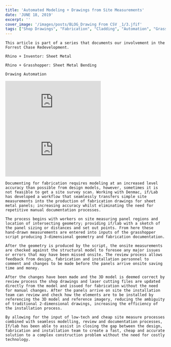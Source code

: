 ```yaml
---
title: 'Automated Modeling + Drawings from Site Measurements'
date: 'JUNE 18, 2019'
excerpt: ''
cover_image: '/images/posts/BLOG_Drawing From CSV _1/3.jfif'
tags: ["Shop Drawings", "Fabrication", "Cladding", "Automation", "Grasshopper", "Computational Design", "Rhino 3D"]
---
```


    This article is part of a series that documents our involvement in the Forrest Chase Redevelopment. 

    Rhino + Inventor: Sheet Metal

    Rhino + Grasshopper: Sheet Metal Bending 

    Drawing Automation


<div >
<iframe class="VideoMD"  src="https://www.youtube.com/embed/T2RXq6wl-XU" title="YouTube video player" frameborder="0" allow="accelerometer; autoplay; clipboard-write; encrypted-media; gyroscope; picture-in-picture" allowfullscreen></iframe>
    </div>


<div >
<iframe class="VideoMD" src="https://www.youtube.com/embed/C4z6iOMpgQE" title="YouTube video player" frameborder="0" allow="accelerometer; autoplay; clipboard-write; encrypted-media; gyroscope; picture-in-picture" allowfullscreen></iframe>
    </div>


    Documenting for fabrication requires modeling at an increased level accuracy than possible from design models, however, sometimes it is not feasible to get a site survey scan. Working with Denmac, if/Lab has developed a workflow that seamlessly transfers simple site measurements into the production of fabrication drawings for sheet metal panels; increasing accuracy whilst eliminating the need for repetitive manual documentation processes.  

    The process begins with workers on site measuring panel regions and location of intersecting geometry; providing if/lab with a sketch of the panel sizing or distances and set out points. From here these hand-drawn measurements are entered into inputs of the grasshopper script producing 3-dimensional geometry and fabrication documentation.

    After the geometry is produced by the script, the onsite measurements are checked against the structural model to foresee any major issues or errors that may have been missed onsite. The review process allows feedback from design, fabrication and installation personnel to comment and changes to be made before the panels arrive onsite saving time and money. 

    After the changes have been made and the 3D model is deemed correct by review process the shop drawings and laser cutting files are updated directly from the model and issued for fabrication without the need for manual changes. After the panels arrive on site the installation team can review and check how the elements are to be installed by referencing the 3D model and reference imagery, reducing the ambiguity of traditional 2-dimensional drawings, increasing the efficiency of the installation process.     

    By allowing for the input of low-tech and cheap site measure processes combined with seamless modelling, review and documentation processes, If/lab has been able to assist in closing the gap between the design, fabrication and installation team to create a fast, cheap and accurate solution to a complex construction problem without the need for costly technology. 

